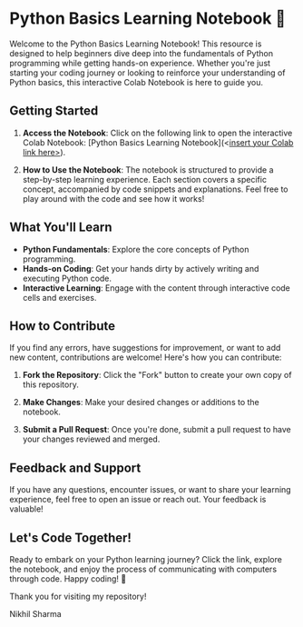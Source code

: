 # Python Basics Learning Notebook 🚀

Welcome to the Python Basics Learning Notebook! This resource is designed to help beginners dive deep into the fundamentals of Python programming while getting hands-on experience. 
Whether you're just starting your coding journey or looking to reinforce your understanding of Python basics, this interactive Colab Notebook is here to guide you.

## Getting Started

1. **Access the Notebook**: Click on the following link to open the interactive
    Colab Notebook: [Python Basics Learning Notebook](<[insert your Colab link here>](https://colab.research.google.com/drive/1DVvk7a21nIycTVAnQi_5IwHHcKkKYEnk?usp=sharing)).

3. **How to Use the Notebook**: The notebook is structured to provide a step-by-step learning experience.
    Each section covers a specific concept, accompanied by code snippets and explanations. Feel free to play around with the code and see how it works!

## What You'll Learn

- **Python Fundamentals**: Explore the core concepts of Python programming.
- **Hands-on Coding**: Get your hands dirty by actively writing and executing Python code.
- **Interactive Learning**: Engage with the content through interactive code cells and exercises.

## How to Contribute

If you find any errors, have suggestions for improvement, or want to add new content, contributions are welcome! Here's how you can contribute:

1. **Fork the Repository**: Click the "Fork" button to create your own copy of this repository.

2. **Make Changes**: Make your desired changes or additions to the notebook.

3. **Submit a Pull Request**: Once you're done, submit a pull request to have your changes reviewed and merged.

## Feedback and Support

If you have any questions, encounter issues, or want to share your learning experience, feel free to open an issue or reach out. Your feedback is valuable!


## Let's Code Together!

Ready to embark on your Python learning journey? Click the link, explore the notebook, and enjoy the process of communicating with computers through code. Happy coding! 🚀

Thank you for visiting my repository!

Nikhil Sharma
